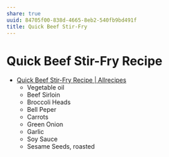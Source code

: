 ```yaml
---
share: true
uuid: 84705f00-838d-4665-8eb2-540fb9bd491f
title: Quick Beef Stir-Fry
---
```

# Quick Beef Stir-Fry Recipe
*   [Quick Beef Stir-Fry Recipe | Allrecipes](https://www.allrecipes.com/recipe/228823/quick-beef-stir-fry/)
    *   Vegetable oil
    *   Beef Sirloin
    *   Broccoli Heads
    *   Bell Peper
    *   Carrots
    *   Green Onion
    *   Garlic
    *   Soy Sauce
    *   Sesame Seeds, roasted